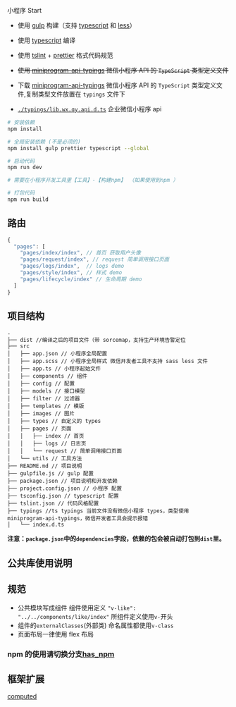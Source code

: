 小程序 Start

- 使用 [gulp](https://gulpjs.com/) 构建（支持 [typescript](https://www.typescriptlang.org/) 和 [less](http://lesscss.org/)）
- 使用 [typescript](https://www.typescriptlang.org/) 编译
- 使用 [tslint](https://palantir.github.io/tslint/) + [prettier](https://prettier.io/) 格式代码规范
- <del>使用 [miniprogram-api-typings](https://www.npmjs.com/package/miniprogram-api-typings) 微信小程序 API 的 `TypeScript` 类型定义文件</del>
- 下载 [miniprogram-api-typings](https://www.npmjs.com/package/miniprogram-api-typings) 微信小程序 API 的 `TypeScript` 类型定义文件,复制类型文件放置在 `typings` 文件下

- [`./typings/lib.wx.qy.api.d.ts`](./typings/lib.wx.qy.api.d.ts) 企业微信小程序 api

```sh
# 安装依赖
npm install

# 全局安装依赖 (不是必须的)
npm install gulp prettier typescript --global

# 启动代码
npm run dev

# 需要在小程序开发工具里【工具】-【构建npm】 （如果使用到npm ）

# 打包代码
npm run build
```

## 路由

```js
{
  "pages": [
    "pages/index/index", // 首页 获取用户头像
    "pages/request/index", // request 简单调用接口页面
    "pages/logs/index",  // logs demo
    "pages/style/index", // 样式 demo
    "pages/lifecycle/index" // 生命周期 demo
  ]
}
```

## 项目结构

```
.
├── dist //编译之后的项目文件（带 sorcemap，支持生产环境告警定位
├── src
│   ├── app.json // 小程序全局配置
│   ├── app.scss // 小程序全局样式 微信开发者工具不支持 sass less 文件
│   ├── app.ts // 小程序起始文件
│   ├── components // 组件
│   ├── config // 配置
│   ├── models // 接口模型
│   ├── filter // 过滤器
│   ├── templates // 模版
│   ├── images // 图片
│   ├── types // 自定义的 types
│   ├── pages // 页面
│   │   ├── index // 首页
│   │   ├── logs // 日志页
│   │   └── request // 简单调用接口页面
│   └── utils // 工具方法
├── README.md // 项目说明
├── gulpfile.js // gulp 配置
├── package.json // 项目说明和开发依赖
├── project.config.json // 小程序 配置
├── tsconfig.json // typescript 配置
├── tslint.json // 代码风格配置
├── typings //ts typings 当前文件没有微信小程序 types，类型使用 miniprogram-api-typings，微信开发者工具会提示报错
│   └── index.d.ts

```

**注意：`package.json`中的`dependencies`字段，依赖的包会被自动打包到`dist`里。**

## 公共库使用说明

## 规范

- 公共模块写成组件 组件使用定义 `"v-like": "../../components/like/index"` 所组件定义使用`v-`开头
- 组件的`externalClasses`(外部类) 命名属性都使用`v-class`
- 页面布局一律使用 flex 布局

### npm 的使用请切换分支[has_npm](https://github.com/freeshineit/wxapp-typescript-start/tree/has_npm)

## 框架扩展

[computed](https://developers.weixin.qq.com/miniprogram/dev/extended/utils/computed.html)
